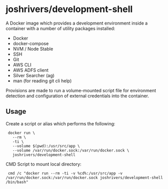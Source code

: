 # joshrivers/development-shell

A Docker image which provides a development environment inside a container with a number of utility packages installed:

- Docker
- docker-compose
- NVM / Node Stable
- SSH
- Git
- AWS CLI
- AWS ADFS client
- Silver Searcher (ag)
- man (for reading git cli help)

Provisions are made to run a volume-mounted script file for environment detection and configuration of external credentials into the container.

## Usage

Create a script or alias which performs the following:

     docker run \
       --rm \
       -ti \
       --volume $(pwd):/usr/src/app \
       --volume /var/run/docker.sock:/var/run/docker.sock \
       joshrivers/development-shell

CMD Script to mount local directory:

     cmd /c "docker run --rm -ti -v %cd%:/usr/src/app -v /var/run/docker.sock:/var/run/docker.sock joshrivers/development-shell /bin/bash"